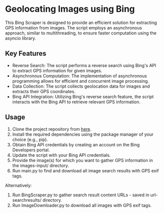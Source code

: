 # Geolocating Images using Bing

This Bing Scraper is designed to provide an efficient solution for extracting GPS information from images. The script employs an asynchronous approach, similar to multithreading, to ensure faster computation using the asyncio library.

## Key Features

- Reverse Search: The script performs a reverse search using Bing's API to extract GPS information for given images.
- Asynchronous Computation: The implementation of asynchronous programming allows for efficient and concurrent image processing.
- Data Collection: The script collects geolocation data for images and extracts their GPS coordinates.
- Bing API Integration: Utilizing Bing's reverse search feature, the script interacts with the Bing API to retrieve relevant GPS information.

## Usage

1. Clone the project repository from [here](link-to-repository).
2. Install the required dependencies using the package manager of your choice (e.g., pip).
3. Obtain Bing API credentials by creating an account on the Bing Developers portal.
4. Update the script with your Bing API credentials.
5. Provide the image(s) for which you want to gather GPS information in the images-input/ directory.
6. Run main.py to find and download all image search results with GPS exif tags.  

Alternatively:
1. Run BingScraper.py to gather search result content URLs - saved in url-searchresults/ directory.
2. Run ImageDownloader.py to download all images with GPS exif tags. 


